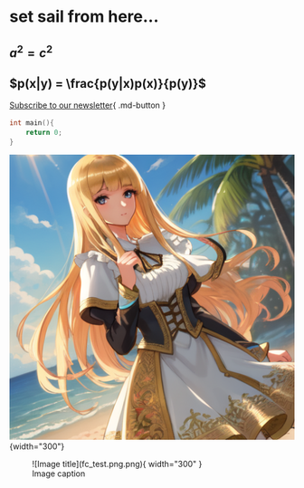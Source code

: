 # set sail from here...
## $a^2=c^2$
## $p(x|y) = \frac{p(y|x)p(x)}{p(y)}$
[Subscribe to our newsletter](https://note.isshikih.top/){ .md-button }
``` c title="sort"
int main(){
    return 0;
}
```
![girl](fc_test.png.png){width="300"}
<figure markdown="span">
  ![Image title](fc_test.png.png){ width="300" }
  <figcaption>Image caption</figcaption>
</figure>